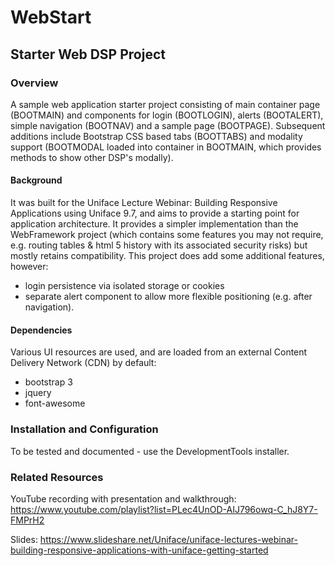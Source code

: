 # WebStart
## Starter Web DSP Project

### Overview
A sample web application starter project consisting of main container page (BOOTMAIN) and components for login (BOOTLOGIN), alerts (BOOTALERT), simple navigation (BOOTNAV) and a sample page (BOOTPAGE). Subsequent additions include Bootstrap CSS based tabs (BOOTTABS) and modality support (BOOTMODAL loaded into container in BOOTMAIN, which provides methods to show other DSP's modally).

#### Background
It was built for the Uniface Lecture Webinar: Building Responsive Applications using Uniface 9.7, and aims to provide a starting point for application architecture. It provides a simpler implementation than the WebFramework project (which contains some features you may not require, e.g. routing tables & html 5 history with its associated security risks) but mostly retains compatibility. This project does add some additional features, however:
- login persistence via isolated storage or cookies
- separate alert component to allow more flexible positioning (e.g. after navigation). 

#### Dependencies
Various UI resources are used, and are loaded from an external Content Delivery Network (CDN) by default:
- bootstrap 3
- jquery
- font-awesome

### Installation and Configuration
To be tested and documented - use the DevelopmentTools installer.

### Related Resources
YouTube recording with presentation and walkthrough: https://www.youtube.com/playlist?list=PLec4UnOD-AIJ796owq-C_hJ8Y7-FMPrH2

Slides: https://www.slideshare.net/Uniface/uniface-lectures-webinar-building-responsive-applications-with-uniface-getting-started
